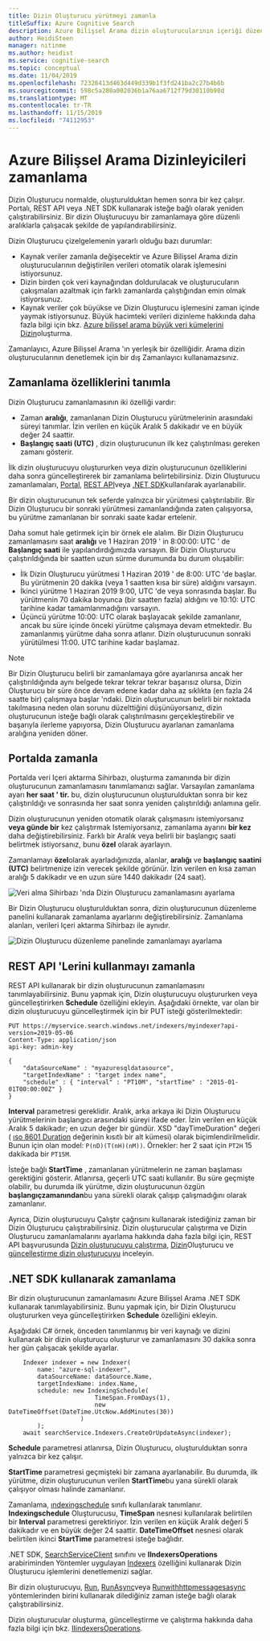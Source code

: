 ```yaml
---
title: Dizin Oluşturucu yürütmeyi zamanla
titleSuffix: Azure Cognitive Search
description: Azure Bilişsel Arama dizin oluşturucularının içeriği düzenli aralıklarla veya belirli zamanlarda dizine almak için zamanlayın.
author: HeidiSteen
manager: nitinme
ms.author: heidist
ms.service: cognitive-search
ms.topic: conceptual
ms.date: 11/04/2019
ms.openlocfilehash: 72326413d463d449d339b1f3fd241ba2c27b4b6b
ms.sourcegitcommit: 598c5a280a002036b1a76aa6712f79d30110b98d
ms.translationtype: MT
ms.contentlocale: tr-TR
ms.lasthandoff: 11/15/2019
ms.locfileid: "74112953"
---
```

# <a name="how-to-schedule-indexers-in-azure-cognitive-search"></a>Azure Bilişsel Arama Dizinleyicileri zamanlama

Dizin Oluşturucu normalde, oluşturulduktan hemen sonra bir kez çalışır. Portalı, REST API veya .NET SDK kullanarak isteğe bağlı olarak yeniden çalıştırabilirsiniz. Bir dizin Oluşturucuyu bir zamanlamaya göre düzenli aralıklarla çalışacak şekilde de yapılandırabilirsiniz.

Dizin Oluşturucu çizelgelemenin yararlı olduğu bazı durumlar:

* Kaynak veriler zamanla değişecektir ve Azure Bilişsel Arama dizin oluşturucularının değiştirilen verileri otomatik olarak işlemesini istiyorsunuz.
* Dizin birden çok veri kaynağından doldurulacak ve oluşturucuların çakışmaları azaltmak için farklı zamanlarda çalıştığından emin olmak istiyorsunuz.
* Kaynak veriler çok büyükse ve Dizin Oluşturucu işlemesini zaman içinde yaymak istiyorsunuz. Büyük hacimteki verileri dizinleme hakkında daha fazla bilgi için bkz. [Azure bilişsel arama büyük veri kümelerini Dizin](search-howto-large-index.md)oluşturma.

Zamanlayıcı, Azure Bilişsel Arama 'ın yerleşik bir özelliğidir. Arama dizin oluşturucularının denetlemek için bir dış Zamanlayıcı kullanamazsınız.

## <a name="define-schedule-properties"></a>Zamanlama özelliklerini tanımla

Dizin Oluşturucu zamanlamasının iki özelliği vardır:
* Zaman **aralığı**, zamanlanan Dizin Oluşturucu yürütmelerinin arasındaki süreyi tanımlar. İzin verilen en küçük Aralık 5 dakikadır ve en büyük değer 24 saattir.
* **Başlangıç saati (UTC)** , dizin oluşturucunun ilk kez çalıştırılması gereken zamanı gösterir.

İlk dizin oluşturucuyu oluştururken veya dizin oluşturucunun özelliklerini daha sonra güncelleştirerek bir zamanlama belirtebilirsiniz. Dizin Oluşturucu zamanlamaları, [Portal](#portal), [REST API](#restApi)veya [.NET SDK](#dotNetSdk)kullanılarak ayarlanabilir.

Bir dizin oluşturucunun tek seferde yalnızca bir yürütmesi çalıştırılabilir. Bir Dizin Oluşturucu bir sonraki yürütmesi zamanlandığında zaten çalışıyorsa, bu yürütme zamanlanan bir sonraki saate kadar ertelenir.

Daha somut hale getirmek için bir örnek ele alalım. Bir Dizin Oluşturucu zamanlamasını saat **aralığı** ve 1 Haziran 2019 ' in 8:00:00: UTC ' de **Başlangıç saati** ile yapılandırdığımızda varsayın. Bir Dizin Oluşturucu çalıştırıldığında bir saatten uzun sürme durumunda bu durum oluşabilir:

* İlk Dizin Oluşturucu yürütmesi 1 Haziran 2019 ' de 8:00: UTC 'de başlar. Bu yürütmenin 20 dakika (veya 1 saatten kısa bir süre) aldığını varsayın.
* İkinci yürütme 1 Haziran 2019 9:00, UTC 'de veya sonrasında başlar. Bu yürütmenin 70 dakika boyunca (bir saatten fazla) aldığını ve 10:10: UTC tarihine kadar tamamlanmadığını varsayın.
* Üçüncü yürütme 10:00: UTC olarak başlayacak şekilde zamanlanır, ancak bu süre içinde önceki yürütme çalışmaya devam etmektedir. Bu zamanlanmış yürütme daha sonra atlanır. Dizin oluşturucunun sonraki yürütülmesi 11:00. UTC tarihine kadar başlamaz.

> [!NOTE]
> Bir Dizin Oluşturucu belirli bir zamanlamaya göre ayarlanırsa ancak her çalıştırıldığında aynı belgede tekrar tekrar tekrar başarısız olursa, Dizin Oluşturucu bir süre önce devam edene kadar daha az sıklıkta (en fazla 24 saatte bir) çalışmaya başlar 'ndaki.  Dizin oluşturucunun belirli bir noktada takılmasına neden olan sorunu düzelttiğini düşünüyorsanız, dizin oluşturucunun isteğe bağlı olarak çalıştırılmasını gerçekleştirebilir ve başarıyla ilerleme yapıyorsa, Dizin Oluşturucu ayarlanan zamanlama aralığına yeniden döner.

<a name="portal"></a>

## <a name="schedule-in-the-portal"></a>Portalda zamanla

Portalda veri Içeri aktarma Sihirbazı, oluşturma zamanında bir dizin oluşturucunun zamanlamasını tanımlamanızı sağlar. Varsayılan zamanlama ayarı **her saat ' tir.** bu, dizin oluşturucunun oluşturulduktan sonra bir kez çalıştırıldığı ve sonrasında her saat sonra yeniden çalıştırıldığı anlamına gelir.

Dizin oluşturucunun yeniden otomatik olarak çalışmasını istemiyorsanız **veya günde bir** kez çalıştırmak Istemiyorsanız, zamanlama ayarını **bir kez** daha değiştirebilirsiniz. Farklı bir Aralık veya belirli bir başlangıç saati belirtmek istiyorsanız, bunu **özel** olarak ayarlayın.

Zamanlamayı **özel**olarak ayarladığınızda, alanlar, **aralığı** ve **başlangıç saatini (UTC)** belirtmenize izin verecek şekilde görünür. İzin verilen en kısa zaman aralığı 5 dakikadır ve en uzun süre 1440 dakikadır (24 saat).

   ![Veri alma Sihirbazı 'nda Dizin Oluşturucu zamanlamasını ayarlama](media/search-howto-schedule-indexers/schedule-import-data.png "Veri alma Sihirbazı 'nda Dizin Oluşturucu zamanlamasını ayarlama")

Bir Dizin Oluşturucu oluşturulduktan sonra, dizin oluşturucunun düzenleme panelini kullanarak zamanlama ayarlarını değiştirebilirsiniz. Zamanlama alanları, verileri Içeri aktarma Sihirbazı ile aynıdır.

   ![Dizin Oluşturucu düzenleme panelinde zamanlamayı ayarlama](media/search-howto-schedule-indexers/schedule-edit.png "Dizin Oluşturucu düzenleme panelinde zamanlamayı ayarlama")

<a name="restApi"></a>

## <a name="schedule-using-rest-apis"></a>REST API 'Lerini kullanmayı zamanla

REST API kullanarak bir dizin oluşturucunun zamanlamasını tanımlayabilirsiniz. Bunu yapmak için, Dizin oluşturucuyu oluştururken veya güncelleştirirken **Schedule** özelliğini ekleyin. Aşağıdaki örnekte, var olan bir dizin oluşturucuyu güncelleştirmek için bir PUT isteği gösterilmektedir:

    PUT https://myservice.search.windows.net/indexers/myindexer?api-version=2019-05-06
    Content-Type: application/json
    api-key: admin-key

    {
        "dataSourceName" : "myazuresqldatasource",
        "targetIndexName" : "target index name",
        "schedule" : { "interval" : "PT10M", "startTime" : "2015-01-01T00:00:00Z" }
    }

**Interval** parametresi gereklidir. Aralık, arka arkaya iki Dizin Oluşturucu yürütmelerinin başlangıcı arasındaki süreyi ifade eder. İzin verilen en küçük Aralık 5 dakikadır; en uzun değer bir gündür. XSD "dayTimeDuration" değeri ( [ıso 8601 Duration](https://www.w3.org/TR/xmlschema11-2/#dayTimeDuration) değerinin kısıtlı bir alt kümesi) olarak biçimlendirilmelidir. Bunun için olan model: `P(nD)(T(nH)(nM))`. Örnekler: her 2 saat için `PT2H` 15 dakikada bir `PT15M`.

İsteğe bağlı **StartTime** , zamanlanan yürütmelerin ne zaman başlaması gerektiğini gösterir. Atlanırsa, geçerli UTC saati kullanılır. Bu süre geçmişte olabilir, bu durumda ilk yürütme, dizin oluşturucunun özgün **başlangıçzamanından**bu yana sürekli olarak çalışıp çalışmadığını olarak zamanlanır.

Ayrıca, Dizin oluşturucuyu Çalıştır çağrısını kullanarak istediğiniz zaman bir Dizin Oluşturucu çalıştırabilirsiniz. Dizin oluşturucular çalıştırma ve Dizin Oluşturucu zamanlamalarını ayarlama hakkında daha fazla bilgi için, REST API başvurusunda [Dizin oluşturucuyu çalıştırma](https://docs.microsoft.com/rest/api/searchservice/run-indexer), [Dizin](https://docs.microsoft.com/rest/api/searchservice/get-indexer)Oluşturucu ve [güncelleştirme dizin oluşturucuyu](https://docs.microsoft.com/rest/api/searchservice/update-indexer) inceleyin.

<a name="dotNetSdk"></a>

## <a name="schedule-using-the-net-sdk"></a>.NET SDK kullanarak zamanlama

Bir dizin oluşturucunun zamanlamasını Azure Bilişsel Arama .NET SDK kullanarak tanımlayabilirsiniz. Bunu yapmak için, bir Dizin Oluşturucu oluştururken veya güncelleştirirken **Schedule** özelliğini ekleyin.

Aşağıdaki C# örnek, önceden tanımlanmış bir veri kaynağı ve dizini kullanarak bir dizin oluşturucu oluşturur ve zamanlamasını 30 dakika sonra her gün çalışacak şekilde ayarlar.

```
    Indexer indexer = new Indexer(
        name: "azure-sql-indexer",
        dataSourceName: dataSource.Name,
        targetIndexName: index.Name,
        schedule: new IndexingSchedule(
                        TimeSpan.FromDays(1), 
                        new DateTimeOffset(DateTime.UtcNow.AddMinutes(30))
                    )
        );
    await searchService.Indexers.CreateOrUpdateAsync(indexer);
```
**Schedule** parametresi atlanırsa, Dizin Oluşturucu, oluşturulduktan sonra yalnızca bir kez çalışır.

**StartTime** parametresi geçmişteki bir zamana ayarlanabilir. Bu durumda, ilk yürütme, dizin oluşturucunun verilen **StartTime**bu yana sürekli olarak çalışıyor olması halinde zamanlanır.

Zamanlama, [ındexingschedule](https://docs.microsoft.com/dotnet/api/microsoft.azure.search.models.indexingschedule?view=azure-dotnet) sınıfı kullanılarak tanımlanır. **Indexingschedule** Oluşturucusu, **TimeSpan** nesnesi kullanılarak belirtilen bir **Interval** parametresi gerektiriyor. İzin verilen en küçük Aralık değeri 5 dakikadır ve en büyük değer 24 saattir. **DateTimeOffset** nesnesi olarak belirtilen ikinci **StartTime** parametresi isteğe bağlıdır.

.NET SDK, [SearchServiceClient](https://docs.microsoft.com/dotnet/api/microsoft.azure.search.searchserviceclient) sınıfını ve **IIndexersOperations** arabiriminden Yöntemler uygulayan [Indexers](https://docs.microsoft.com/dotnet/api/microsoft.azure.search.searchserviceclient.indexers) özelliğini kullanarak Dizin Oluşturucu işlemlerini denetlemenizi sağlar. 

Bir dizin oluşturucuyu, [Run](https://docs.microsoft.com/dotnet/api/microsoft.azure.search.indexersoperationsextensions.run), [RunAsync](https://docs.microsoft.com/dotnet/api/microsoft.azure.search.indexersoperationsextensions.runasync)veya [Runwithhttpmessagesasync](https://docs.microsoft.com/dotnet/api/microsoft.azure.search.iindexersoperations.runwithhttpmessagesasync) yöntemlerinden birini kullanarak dilediğiniz zaman isteğe bağlı olarak çalıştırabilirsiniz.

Dizin oluşturucular oluşturma, güncelleştirme ve çalıştırma hakkında daha fazla bilgi için bkz. [IIindexersOperations](https://docs.microsoft.com/dotnet/api/microsoft.azure.search.iindexersoperations?view=azure-dotnet).

